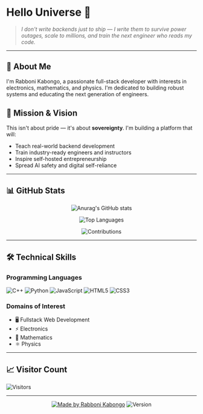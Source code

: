 # Hello Universe 👋

> *I don't write backends just to ship — I write them to survive power outages, scale to millions, and train the next engineer who reads my code.*

---

## 🚀 About Me

I'm Rabboni Kabongo, a passionate full-stack developer with interests in electronics, mathematics, and physics. I'm dedicated to building robust systems and educating the next generation of engineers.

## 🎯 Mission & Vision

This isn't about pride — it's about **sovereignty**. I'm building a platform that will:

- Teach real-world backend development  
- Train industry-ready engineers and instructors  
- Inspire self-hosted entrepreneurship  
- Spread AI safety and digital self-reliance

---

## 📊 GitHub Stats

<div align="center">

![Anurag's GitHub stats](https://github-readme-stats.vercel.app/api?username=Popstizzy03&show_icons=true&theme=dark)

![Top Languages](https://github-readme-stats.vercel.app/api/top-langs/?username=Popstizzy03&layout=compact&theme=dark)

![Contributions](https://github-contributor-stats.vercel.app/api?username=Popstizzy03&limit=5&theme=dark&combine_all_yearly_contributions=true)

</div>

---

## 🛠️ Technical Skills

### Programming Languages
<p>
  <img alt="C++" src="https://img.shields.io/badge/C++-00599C?style=for-the-badge&logo=c%2B%2B&logoColor=white"/>
  <img alt="Python" src="https://img.shields.io/badge/Python-3776AB?style=for-the-badge&logo=python&logoColor=white"/>
  <img alt="JavaScript" src="https://img.shields.io/badge/JavaScript-F7DF1E?style=for-the-badge&logo=javascript&logoColor=black"/>
  <img alt="HTML5" src="https://img.shields.io/badge/HTML5-E34F26?style=for-the-badge&logo=html5&logoColor=white"/>
  <img alt="CSS3" src="https://img.shields.io/badge/CSS3-1572B6?style=for-the-badge&logo=css3&logoColor=white"/>
</p>

### Domains of Interest
- 🖥️ Fullstack Web Development
- ⚡ Electronics
- 🧮 Mathematics
- ⚛️ Physics

---

## 📈 Visitor Count

![Visitors](https://komarev.com/ghpvc/?username=Popstizzy03&label=Profile%20Views&color=0e75b6&style=flat)

---

<div align="center">

[![Made by Rabboni Kabongo](https://img.shields.io/badge/Made%20by-Rabboni_Kabongo-red?style=for-the-badge)](https://www.facebook.com/profile.php?id=61574399736520)
![Version](https://img.shields.io/badge/Version-1.0.0-blue?style=for-the-badge)

</div>
